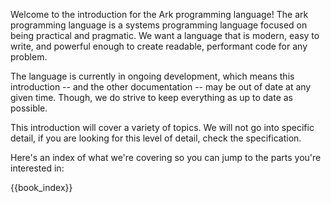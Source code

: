 Welcome to the introduction for the Ark programming language! The ark programming language is a systems programming language focused on being practical and pragmatic. We want a language that is modern, easy to write, and powerful enough to create readable, performant code for any problem.

The language is currently in ongoing development, which means this introduction -- and the other documentation -- may be out of date at any given time. Though, we do strive to keep everything as up to date as possible.

This introduction will cover a variety of topics. We will not go into specific detail, if you are looking for this level of detail, check the specification.

Here's an index of what we're covering so you can jump to the parts you're interested in:

{{book_index}}